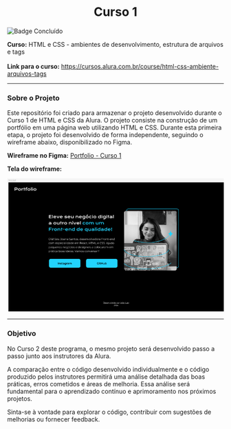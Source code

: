 <h1 align="center">Curso 1</h1> 

![Badge Concluído](http://img.shields.io/static/v1?label=STATUS&message=CONCLUÍDO&color=GREEN&style=for-the-badge)



**Curso:** HTML e CSS - ambientes de desenvolvimento, estrutura de arquivos e tags  
<br>
**Link para o curso:** https://cursos.alura.com.br/course/html-css-ambiente-arquivos-tags  



---
### Sobre o Projeto

Este repositório foi criado para armazenar o projeto desenvolvido durante o Curso 1 de HTML e CSS da Alura. O projeto consiste na construção de um portfólio em uma página web utilizando HTML e CSS. Durante esta primeira etapa, o projeto foi desenvolvido de forma independente, seguindo o wireframe abaixo, disponibilizado no Figma.

**Wireframe no Figma:** [Portfolio - Curso 1](https://www.figma.com/file/9ad4z4glKk33O2eDNjDXlS/Portfolio---Curso-1-(Copy)?type=design&node-id=0%3A1&mode=design&t=4zJDngQmnwDNmP9P-1)

**Tela do wireframe:**

<p align="center">
    <img src="https://github.com/JoaoLuizDev/Formacao-Front-End-Alura/blob/main/1-%20HTML%20e%20CSS%20-%20ambientes%20de%20desenvolvimento%2C%20estrutura%20de%20arquivos%20e%20tags/imagens/tela%20figma.png" alt="Wireframe do Figma">
</p>

---
### Objetivo

No Curso 2 deste programa, o mesmo projeto será desenvolvido passo a passo junto aos instrutores da Alura.  

A comparação entre o código desenvolvido individualmente e o código produzido pelos instrutores permitirá uma análise detalhada das boas práticas, erros cometidos e áreas de melhoria. Essa análise será fundamental para o aprendizado contínuo e aprimoramento nos próximos projetos.

Sinta-se à vontade para explorar o código, contribuir com sugestões de melhorias ou fornecer feedback.

